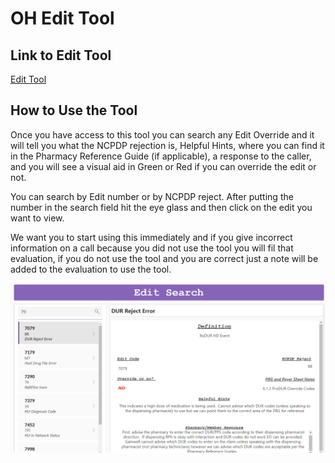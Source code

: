 # OH Edit Tool

## Link to Edit Tool

[Edit Tool](https://apps.powerapps.com/play/e/default-c663f89c-ef9b-418f-bd3d-41e46c0ce068/a/25738e23-3f44-4fa7-a979-170d3ae8b520?tenantId=c663f89c-ef9b-418f-bd3d-41e46c0ce068&hint=75e1502e-7eae-4562-9d55-a4d0e39abd8c&source=sharebutton&sourcetime=1722967409766)

## How to Use the Tool

Once you have access to this tool you can search any Edit Override and it will tell you what the NCPDP rejection is, Helpful Hints, where you can find it in the Pharmacy Reference Guide (if applicable), a response to the caller, and you will see a visual aid in Green or Red if you can override the edit or not.

You can search by Edit number or by NCPDP reject. After putting the number in the search field hit the eye glass and then click on the edit you want to view. 

We want you to start using this immediately and if you give incorrect information on a call because you did not use the tool you will fil that evaluation, if you do not use the tool and you are correct just a note will be added to the evaluation to use the tool. 

![](oh_edit_tool.png)

